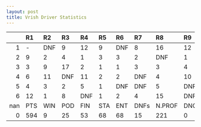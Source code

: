 ```yaml
---
layout: post 
title: Vrish Driver Statistics
--- 
```


|     | R1   | R2   | R3   | R4   | R5   | R6   | R7   | R8     | R9   | R10   | R11   | R12   | Points   | Pos   |
|----:|:-----|:-----|:-----|:-----|:-----|:-----|:-----|:-------|:-----|:------|:------|:------|:---------|:------|
|   1 | -    | DNF  | 9    | 12   | 9    | DNF  | 8    | 16     | 12   | 13    | 4     | DNF   | nan      | nan   |
|   2 | 9    | 2    | 4    | 1    | 3    | 3    | 2    | DNF    | 1    | DNF   | 4     | 1     | nan      | nan   |
|   3 | 3    | 9    | 17   | 2    | 1    | 1    | 3    | 3      | 4    | DNF   | 3     | 2     | 0.0      | 35.0  |
|   4 | 6    | 11   | DNF  | 11   | 2    | 2    | DNF  | 4      | 10   | 2     | DNF   | 4     | nan      | nan   |
|   5 | 4    | 3    | 2    | 5    | 1    | DNF  | DNF  | 5      | DNF  | 1     | 8     | DNF   | nan      | nan   |
|   6 | 12   | 1    | 8    | DNF  | 1    | 2    | 4    | 15     | DNF  | nan   | nan   | nan   | nan      | nan   |
| nan | PTS  | WIN  | POD  | FIN  | STA  | ENT  | DNFs | N.PROF | DNQ  | %FIN  | PPR   | BST   | CHA      | RNK   |
|   0 | 594  | 9    | 25   | 53   | 68   | 68   | 15   | 221    | 0    | 77.94 | 8.74  | 1     | 1.0      | 2.0   |